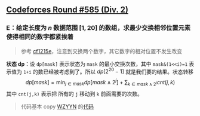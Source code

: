## [Codeforces Round #585 (Div. 2)](https://codeforces.com/contest/1215/)


### E：给定长度为 $n$ 数据范围 $[1,20]$ 的数组，求最少交换相邻位置元素使得相同的数字都紧挨着

> 参考 [cf1215e](https://skywt.cn/posts/cf1215e)，注意到交换两个数字，其它数字的相对位置不发生改变

**状态 dp**：设 `dp[mask]` 表示状态为 `mask` 的最小交换次数，其中 `mask&(1<<i)=1` 表示值为 `1+i` 的数已经被考虑到了。所以 $dp[2^{20}-1]$ 就是我们要的结果。状态转移
$$
dp[mask] = \min_{j \in mask} dp[mask\wedge2^{j}] + \sum_{k \in mask\wedge2^{j}} cnt(j,k)
$$
其中 `cnt(j,k)` 表示把	所有的 `j` 移动到 `k` 前面需要的次数。

> 代码基本 copy [WZYYN](https://codeforces.com/profile/WZYYN) 的[代码](https://codeforces.com/contest/1215/submission/60614830)
